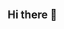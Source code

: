 ## Hi there 👋

<!--
**BlueGoblin710/BlueGoblin710** is a ✨ _special_ ✨ repository because its `README.md` (this file) appears on your GitHub profile.

Here are some ideas to get you started:

- 🔭 I’m currently working on ...**Languages:** HTML, CSS, Python, C/C++, JavaScript, C#, PHP. **Frameworks/Tools:** Bootstrap, [Add other tools/frameworks like Git, Docker, React, etc.] |
- 🌱 I’m currently learning ...
- 👯 I’m looking to collaborate on ...
- 🤔 I’m looking for help with ...
- 💬 Ask me about ...
- 📫 How to reach me: ...
- 😄 Pronouns: ...
- ⚡ Fun fact: ...
-->
